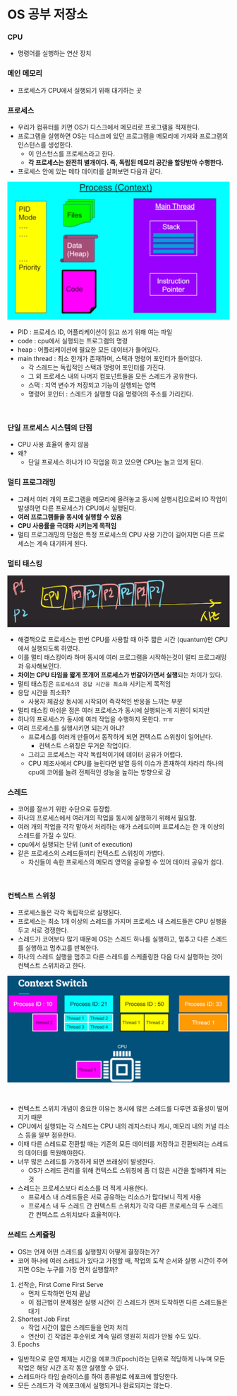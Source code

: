 # OS 공부 저장소

### CPU
- 명령어를 실행하는 연산 장치

### 메인 메모리
- 프로세스가 CPU에서 실행되기 위해 대기하는 곳

### 프로세스
- 우리가 컴퓨터를 키면 OS가 디스크에서 메모리로 프로그램을 적재한다.
- 프로그램을 실행하면 OS는 디스크에 있던 프로그램을 메모리에 가져와 프로그램의 인스턴스를 생성한다.
    - 이 인스턴스를 프로세스라고 한다.
    - **각 프로세스는 완전히 별개이다. 즉, 독립된 메모리 공간을 할당받아 수행한다.**
- 프로세스 안에 있는 메타 데이터를 살펴보면 다음과 같다.

![process](./img/process.png)

- PID : 프로세스 ID, 어플리케이션이 읽고 쓰기 위해 여는 파일
- code : cpu에서 실행되는 프로그램의 명령
- heap : 어플리케이션에 필요한 모든 데이터가 들어있다.
- main thread : 최소 한개가 존재하며, 스택과 명령어 포인터가 들어있다.
    - 각 스레드는 독립적인 스택과 명령어 포인터를 가진다.
    - 그 외 프로세스 내의 나머지 컴포넌트들을 모든 스레드가 공유한다.
    - 스택 : 지역 변수가 저장되고 기능이 실행되는 영역
    - 명령어 포인터 : 스레드가 실행할 다음 명령어의 주소를 가리킨다.

<br>

### 단일 프로세스 시스템의 단점
- CPU 사용 효율이 좋지 않음
- 왜?
  - 단일 프로세스 하나가 IO 작업을 하고 있으면 CPU는 놀고 있게 된다.

### 멀티 프로그래밍
- 그래서 여러 개의 프로그램을 메모리에 올려놓고 동시에 실행시킴으로써 IO 작업이 발생하면 다른 프로세스가 CPU에서 실행된다.
- **여러 프로그램들을 동시에 실행할 수 있음**
- **CPU 사용률을 극대화 시키는게 목적임**
- 멀티 프로그래밍의 단점은 특정 프로세스의 CPU 사용 기간이 길어지면 다른 프로세스는 계속 대기하게 된다.

### 멀티 태스킹

![img.png](img/multitasking.png)

- 해결책으로 프로세스는 한번 CPU를 사용할 때 아주 짧은 시간 (quantum)만 CPU에서 실행되도록 하였다.
- 이를 멀티 태스킹이라 하며 동시에 여러 프로그램을 시작하는것이 멀티 프로그래밍과 유사해보인다.
- **차이는 CPU 타임을 짧게 쪼개어 프로세스가 번갈아가면서 실행**되는 차이가 있다.
- 멀티 태스킹은 `프로세스의 응답 시간을 최소화` 시키는게 목적임
- 응답 시간을 최소화?
  - 사용자 체감상 동시에 시작되어 즉각적인 반응을 느끼는 부분
- 멀티 태스킹 아쉬운 점은 여러 프로세스가 동시에 실행되는게 지원이 되지만 
- 하나의 프로세스가 동시에 여러 작업을 수행하지 못한다. ㅠㅠ
- 여러 프로세스를 실행시키면 되는거 아냐?
  - 프로세스를 여러개 만들어서 동작하게 되면 컨텍스트 스위칭이 일어난다.
    - 컨텍스트 스위칭은 무거운 작업이다.
  - 그리고 프로세스는 각각 독립적이기에 데이터 공유가 어렵다.
  - CPU 제조사에서 CPU를 늘린다면 발열 등의 이슈가 존재하여 차라리 하나의 cpu에 코어를 늘려 전체적인 성능을 높히는 방향으로 감 


### 스레드
- 코어를 잘쓰기 위한 수단으로 등장함.
- 하나의 프로세스에서 여러개의 작업을 동시에 실행하기 위해서 필요함.
- 여러 개의 작업을 각각 맡아서 처리하는 애가 스레드이며 프로세스는 한 개 이상의 스레드를 가질 수 있다.
- cpu에서 실행되는 단위 (unit of execution)
- 같은 프로세스의 스레드들끼리 컨텍스트 스위칭이 가볍다.
  - 자신들이 속한 프로세스의 메모리 영역을 공유할 수 있어 데이터 공유가 쉽다.

    
<br>

### 컨텍스트 스위칭
- 프로세스들은 각각 독립적으로 실행된다.
- 프로세스는 최소 1개 이상의 스레드를 가지며 프로세스 내 스레드들은 CPU 실행을 두고 서로 경쟁한다.
- 스레드가 코어보다 많기 때문에 OS는 스레드 하나를 실행하고, 멈추고 다른 스레드를 실행하고 멈추고를 반복한다.
- 하나의 스레드 실행을 멈추고 다른 스레드를 스케줄링한 다음 다시 실행하는 것이 컨텍스트 스위치라고 한다.

![context-switch](./img/context-switch.png)

<br>

- 컨텍스트 스위치 개념이 중요한 이유는 동시에 많은 스레드를 다루면 효율성이 떨어지기 때문
- CPU에서 실행되는 각 스레드는 CPU 내의 레지스터나 캐시, 메모리 내의 커널 리소스 등을 일부 점유한다.
- 이때 다른 스레드로 전환할 때는 기존의 모든 데이터를 저장하고 전환되려는 스레드의 데이터를 복원해야한다.
- 너무 많은 스레드를 가동하게 되면 쓰래싱이 발생한다.
  - OS가 스레드 관리를 위해 컨텍스트 스위칭에 좀 더 많은 시간을 할애하게 되는 것
- 스레드는 프로세스보다 리소스를 더 적게 사용한다.
  - 프로세스 내 스레드들은 서로 공유하는 리소스가 많다보니 적게 사용
  - 프로세스 내 두 스레드 간 컨텍스트 스위치가 각각 다른 프로세스의 두 스레드 간 컨텍스트 스위치보다 효율적이다.

### 쓰레드 스케쥴링
- OS는 언제 어떤 스레드를 실행할지 어떻게 결정하는가?
- 코어 하나에 여러 스레드가 있다고 가정할 때, 작업의 도착 순서와 실행 시간이 주어지면 OS는 누구를 가장 먼저 실행할까?
1. 선착순, First Come First Serve
   - 먼저 도착하면 먼저 끝남
   - 이 접근법이 문제점은 실행 시간이 긴 스레드가 먼저 도착하면 다른 스레드들은 대기
2. Shortest Job First
   - 작업 시간이 짧은 스레드들을 먼저 처리
   - 연산이 긴 작업은 후순위로 계속 밀려 영원히 처리가 안될 수도 있다.
3. Epochs
  - 일반적으로 운영 체제는 시간을 에포크(Epoch)라는 단위로 적당하게 나누며 모든 작업은 해당 시간 조각 동안 실행할 수 있다.
  - 스레드마다 타임 슬라이스를 하여 종류벌로 에포크에 할당한다.
  - 모든 스레드가 각 에포크에서 실행되거나 완료되지는 않는다.

